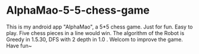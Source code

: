 # AlphaMao-5-5-chess-game
This is my android app "AlphaMao", a 5*5 chess game. Just for fun. Easy to play. Five chess pieces in a line would win. The algorithm of the Robot is Greedy in 1.5.30, DFS with 2 depth in 1.0 . Welcom to improve the game. Have fun~
